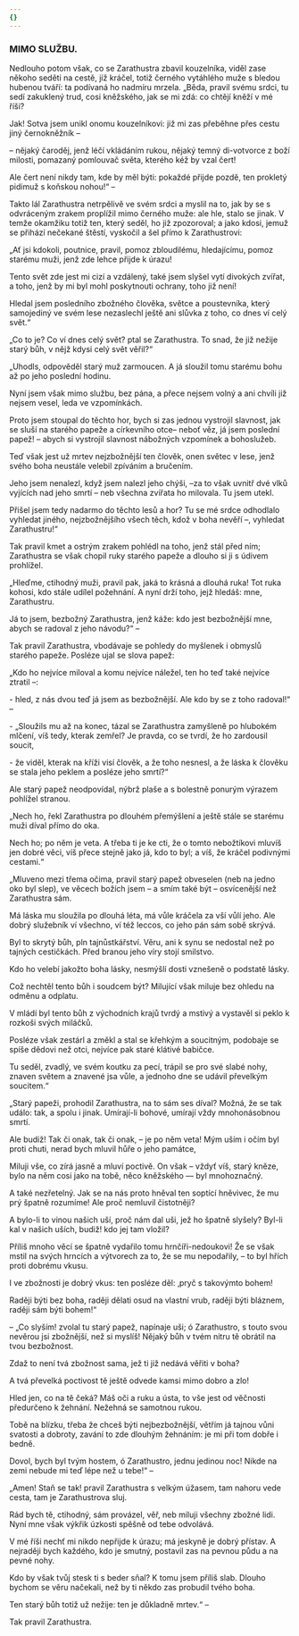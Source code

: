 ```yaml
---
{}
---
```


### MIMO SLUŽBU.

Nedlouho potom však, co se Zarathustra zbavil kouzelníka, viděl zase někoho seděti na cestě, jíž kráčel, totiž černého vytáhlého muže s bledou hubenou tváří: ta podívaná ho nadmíru mrzela. „Běda, pravil svému srdci, tu sedí zakuklený trud, cosi kněžského, jak se mi zdá: co chtějí kněží v mé říši? 

Jak! Sotva jsem unikl onomu kouzelníkovi: již mi zas přeběhne přes cestu jiný černokněžník – 

– nějaký čaroděj, jenž léčí vkládáním rukou, nějaký temný di-votvorce z boží milosti, pomazaný pomlouvač světa, kterého kéž by vzal čert! 

Ale čert není nikdy tam, kde by měl býti: pokaždé přijde pozdě, ten prokletý pidimuž s koňskou nohou!“ – 

Takto lál Zarathustra netrpělivě ve svém srdci a myslil na to, jak by se s odvráceným zrakem proplížil mimo černého muže: ale hle, stalo se jinak. V temže okamžiku totiž ten, který seděl, ho již zpozoroval; a jako kdosi, jemuž se přihází nečekané štěstí, vyskočil a šel přímo k Zarathustrovi: 

„Ať jsi kdokoli, poutnice, pravil, pomoz zbloudilému, hledajícímu, pomoz starému muži, jenž zde lehce přijde k úrazu! 

Tento svět zde jest mi cizí a vzdálený, také jsem slyšel vytí divokých zvířat, a toho, jenž by mi byl mohl poskytnouti ochrany, toho již není! 

Hledal jsem posledního zbožného člověka, světce a poustevníka, který samojediný ve svém lese nezaslechl ještě ani slůvka z toho, co dnes ví celý svět.“

„Co to je? Co ví dnes celý svět? ptal se Zarathustra. To snad, že již nežije starý bůh, v nějž kdysi celý svět věřil?“

„Uhodls, odpověděl starý muž zarmoucen. A já sloužil tomu starému bohu až po jeho poslední hodinu. 

Nyní jsem však mimo službu, bez pána, a přece nejsem volný a ani chvíli již nejsem vesel, leda ve vzpomínkách. 

Proto jsem stoupal do těchto hor, bych si zas jednou vystrojil slavnost, jak se sluší na starého papeže a církevního otce– neboť věz, já jsem poslední papež! – abych si vystrojil slavnost nábožných vzpomínek a bohoslužeb. 

Teď však jest už mrtev nejzbožnější ten člověk, onen světec v lese, jenž svého boha neustále velebil zpíváním a bručením.

Jeho jsem nenalezl, když jsem nalezl jeho chýši, –za to však uvnitř dvé vlků vyjících nad jeho smrtí – neb všechna zvířata ho milovala. Tu jsem utekl.

Přišel jsem tedy nadarmo do těchto lesů a hor? Tu se mé srdce odhodlalo vyhledat jiného, nejzbožnějšího všech těch, kdož v boha nevěří –, vyhledat Zarathustru!“

Tak pravil kmet a ostrým zrakem pohlédl na toho, jenž stál před ním; Zarathustra se však chopil ruky starého papeže a dlouho si ji s údivem prohlížel.

„Hleďme, ctihodný muži, pravil pak, jaká to krásná a dlouhá ruka! Tot ruka kohosi, kdo stále udílel požehnání. A nyní drží toho, jejž hledáš: mne, Zarathustru.

Já to jsem, bezbožný Zarathustra, jenž káže: kdo jest bezbožnější mne, abych se radoval z jeho návodu?“ –

Tak pravil Zarathustra, vbodávaje se pohledy do myšlenek i obmyslů starého papeže. Posléze ujal se slova papež:

„Kdo ho nejvíce miloval a komu nejvíce náležel, ten ho teď také nejvíce ztratil –:

\- hled, z nás dvou teď já jsem as bezbožnější. Ale kdo by se z toho radoval!“ –

\- „Sloužils mu až na konec, tázal se Zarathustra zamyšleně po hlubokém mlčení, víš tedy, kterak zemřel? Je pravda, co se tvrdí, že ho zardousil soucit, 

\- že viděl, kterak na kříži visí člověk, a že toho nesnesl, a že láska k člověku se stala jeho peklem a posléze jeho smrtí?“

Ale starý papež neodpovídal, nýbrž plaše a s bolestně ponurým výrazem pohlížel stranou.

„Nech ho, řekl Zarathustra po dlouhém přemýšlení a ještě stále se starému muži díval přímo do oka.

Nech ho; po něm je veta. A třeba ti je ke cti, že o tomto nebožtíkovi mluvíš jen dobré věci, víš přece stejně jako já, kdo to byl; a víš, že kráčel podivnými cestami.“

„Mluveno mezi třema očima, pravil starý papež obveselen (neb na jedno oko byl slep), ve věcech božích jsem – a smím také být – osvícenější než Zarathustra sám. 

Má láska mu sloužila po dlouhá léta, má vůle kráčela za vší vůlí jeho. Ale dobrý služebník ví všechno, ví též leccos, co jeho pán sám sobě skrývá. 

Byl to skrytý bůh, pln tajnůstkářství. Věru, ani k synu se nedostal než po tajných cestičkách. Před branou jeho víry stojí smilstvo. 

Kdo ho velebí jakožto boha lásky, nesmýšlí dosti vznešeně o podstatě lásky.

Což nechtěl tento bůh i soudcem být? Milující však miluje bez ohledu na odměnu a odplatu.

V mládí byl tento bůh z východních krajů tvrdý a mstivý a vystavěl si peklo k rozkoši svých miláčků.

Posléze však zestárl a změkl a stal se křehkým a soucitným, podobaje se spíše dědovi než otci, nejvíce pak staré klátivé babičce.

Tu seděl, zvadlý, ve svém koutku za pecí, trápil se pro své slabé nohy, znaven světem a znavené jsa vůle, a jednoho dne se udávil převelkým soucitem.“

„Starý papeži, prohodil Zarathustra, na to sám ses díval? Možná, že se tak událo: tak, a spolu i jinak. Umírají-li bohové, umírají vždy mnohonásobnou smrtí.

Ale budiž! Tak či onak, tak či onak, – je po něm veta! Mým uším i očím byl proti chuti, nerad bych mluvil hůře o jeho památce,

Miluji vše, co zírá jasně a mluví poctivě. On však – vždyť víš, starý kněze, bylo na něm cosi jako na tobě, něco kněžského –– byl mnohoznačný.

A také nezřetelný. Jak se na nás proto hněval ten soptící hněvivec, že mu prý špatně rozumíme! Ale proč nemluvil čistotněji?

A bylo-li to vinou našich uší, proč nám dal uši, jež ho špatně slyšely? Byl-li kal v našich uších, budiž! kdo jej tam vložil?

Příliš mnoho věcí se špatně vydařilo tomu hrnčíři-nedoukovi! Že se však mstil na svých hrncích a výtvorech za to, že se mu nepodařily, – to byl hřích proti dobrému vkusu.

I ve zbožnosti je dobrý vkus: ten posléze děl: ‚pryč s takovýmto bohem!

Raději býti bez boha, raději dělati osud na vlastní vrub, raději býti bláznem, raději sám býti bohem!“

– „Co slyším! zvolal tu starý papež, napínaje uši; ó Zarathustro, s touto svou nevěrou jsi zbožnější, než si myslíš! Nějaký bůh v tvém nitru tě obrátil na tvou bezbožnost.

Zdaž to není tvá zbožnost sama, jež ti již nedává věřiti v boha?

A tvá převelká poctivost tě ještě odvede kamsi mimo dobro a zlo!

Hled jen, co na tě čeká? Máš oči a ruku a ústa, to vše jest od věčnosti předurčeno k žehnání. Nežehná se samotnou rukou.

Tobě na blízku, třeba že chceš býti nejbezbožnější, větřím já tajnou vůni svatosti a dobroty, zavání to zde dlouhým žehnáním: je mi při tom dobře i bedně.

Dovol, bych byl tvým hostem, ó Zarathustro, jednu jedinou noc! Nikde na zemi nebude mi teď lépe než u tebe!“ –

„Amen! Staň se tak! pravil Zarathustra s velkým úžasem, tam nahoru vede cesta, tam je Zarathustrova sluj.

Rád bych tě, ctihodný, sám provázel, věř, neb miluji všechny zbožné lidi. Nyní mne však výkřik úzkosti spěšně od tebe odvolává.

V mé říši nechť mi nikdo nepřijde k úrazu; má jeskyně je dobrý přístav. A nejraději bych každého, kdo je smutný, postavil zas na pevnou půdu a na pevné nohy.

Kdo by však tvůj stesk ti s beder sňal? K tomu jsem příliš slab. Dlouho bychom se věru načekali, než by ti někdo zas probudil tvého boha.

Ten starý bůh totiž už nežije: ten je důkladně mrtev.“ –

  

Tak pravil Zarathustra.
